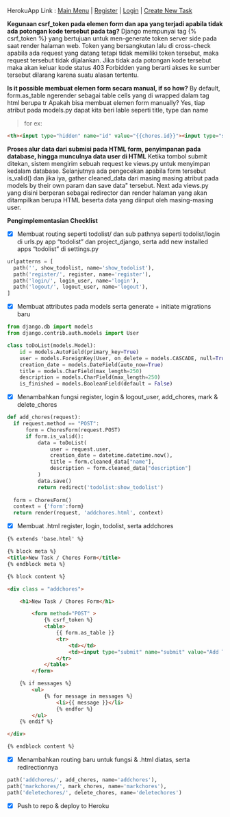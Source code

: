 HerokuApp Link : 
[Main Menu](https://tugas-2-pbp-jay.herokuapp.com/todolist/) |
[Register](https://tugas-2-pbp-jay.herokuapp.com/todolist/register/) |
[Login](https://tugas-2-pbp-jay.herokuapp.com/todolist/login/) |
[Create New Task](https://tugas-2-pbp-jay.herokuapp.com/todolist/addchores/)

**Kegunaan csrf_token pada elemen form dan apa yang terjadi apabila tidak ada potongan kode tersebut pada tag?**
Django mempunyai tag {% csrf_token %} yang bertujuan untuk men-generate token server side pada saat render halaman web. Token yang bersangkutan lalu di cross-check 
apabila ada request yang datang tetapi tidak memiliki token tersebut, maka request tersebut tidak dijalankan. Jika tidak ada potongan kode tersebut maka akan keluar 
kode status 403 Forbidden yang berarti akses ke sumber tersebut dilarang karena suatu alasan tertentu.

**Is it possible membuat elemen form secara manual, if so how?**
By default, form.as_table ngerender sebagai table cells yang di wrapped dalam tag html berupa tr
Apakah bisa membuat elemen form manually? Yes, tiap atribut pada models.py dapat kita beri lable seperti title, type dan name

> for ex:
```html
<th><input type="hidden" name="id" value="{{chores.id}}"><input type="submit" name="submit" value="Delete"/></th>
```

**Proses alur data dari submisi pada HTML form, penyimpanan pada database, hingga munculnya data user di HTML**
Ketika tombol submit ditekan, sistem mengirim sebuah request ke views.py untuk menyimpan kedalam database. Selanjutnya ada pengecekan apabila form tersebut is_valid() 
dan jika iya, gather cleaned_data dari masing masing atribut pada models by their own param dan save data" tersebut. Next ada views.py yang disini berperan sebagai 
redirector dan render halaman yang akan ditampilkan berupa HTML beserta data yang diinput oleh masing-masing user.

**Pengimplementasian Checklist**
- [x]	Membuat routing seperti todolist/ dan sub pathnya seperti todolist/login di urls.py app “todolist” dan project_django, serta add new installed apps “todolist” di settings.py
  ```python
  urlpatterns = [
    path('', show_todolist, name='show_todolist'),
    path('register/', register, name='register'),
    path('login/', login_user, name='login'),
    path('logout/', logout_user, name='logout'),
  ]
  ```
- [x]	Membuat attributes pada models serta generate + initiate migrations baru
  ```python
  from django.db import models
  from django.contrib.auth.models import User

  class toDoList(models.Model):
      id = models.AutoField(primary_key=True)
      user = models.ForeignKey(User, on_delete = models.CASCADE, null=True)
      creation_date = models.DateField(auto_now=True)
      title = models.CharField(max_length=250)
      description = models.CharField(max_length=250)
      is_finished = models.BooleanField(default = False)
  ```
- [x]	Menambahkan fungsi register, login & logout_user, add_chores, mark & delete_chores
  ```python
  def add_chores(request):
    if request.method == "POST":
        form = ChoresForm(request.POST)
        if form.is_valid():
            data = toDoList(
                user = request.user,
                creation_date = datetime.datetime.now(),
                title = form.cleaned_data["name"],
                description = form.cleaned_data["description"]
            )
            data.save()
            return redirect('todolist:show_todolist')
    
    form = ChoresForm()
    context = {'form':form}
    return render(request, 'addchores.html', context)
  ```
- [x]	Membuat .html register, login, todolist, serta addchores
  ```html
  {% extends 'base.html' %}

  {% block meta %}
  <title>New Task / Chores Form</title>
  {% endblock meta %}

  {% block content %}  

  <div class = "addchores">

      <h1>New Task / Chores Form</h1>  

          <form method="POST" >  
              {% csrf_token %}  
              <table>  
                  {{ form.as_table }}  
                  <tr>  
                      <td></td>
                      <td><input type="submit" name="submit" value="Add Task / Chores"/></td>  
                  </tr>  
              </table>  
          </form>

      {% if messages %}  
          <ul>   
              {% for message in messages %}  
                  <li>{{ message }}</li>  
                  {% endfor %}  
          </ul>   
      {% endif %}

  </div>  

  {% endblock content %}
  ```
- [x]	Menambahkan routing baru untuk fungsi & .html diatas, serta redirectionnya
  ```python
  path('addchores/', add_chores, name='addchores'),
  path('markchores/', mark_chores, name='markchores'),
  path('deletechores/', delete_chores, name='deletechores')
  ```
- [x] Push to repo & deploy to Heroku
